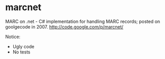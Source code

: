 marcnet
=======

MARC on .net -  C# implementation for handling MARC records; posted on goolgecode in 2007. http://code.google.com/p/marcnet/


Notice:

- Ugly code
- No tests


